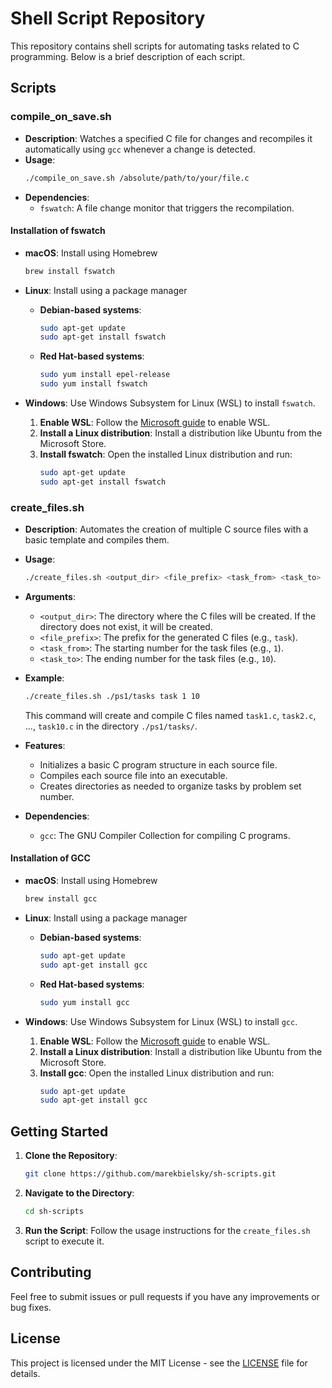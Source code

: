 # Shell Script Repository

This repository contains shell scripts for automating tasks related to C programming. Below is a brief description of each script.

## Scripts

### compile_on_save.sh

- **Description**: Watches a specified C file for changes and recompiles it automatically using `gcc` whenever a change is detected.
- **Usage**:
  ```bash
  ./compile_on_save.sh /absolute/path/to/your/file.c
  ```
- **Dependencies**:
  - `fswatch`: A file change monitor that triggers the recompilation.

#### Installation of fswatch

- **macOS**: Install using Homebrew

  ```bash
  brew install fswatch
  ```

- **Linux**: Install using a package manager

  - **Debian-based systems**:

    ```bash
    sudo apt-get update
    sudo apt-get install fswatch
    ```

  - **Red Hat-based systems**:
    ```bash
    sudo yum install epel-release
    sudo yum install fswatch
    ```

- **Windows**: Use Windows Subsystem for Linux (WSL) to install `fswatch`.
  1. **Enable WSL**: Follow the [Microsoft guide](https://docs.microsoft.com/en-us/windows/wsl/install) to enable WSL.
  2. **Install a Linux distribution**: Install a distribution like Ubuntu from the Microsoft Store.
  3. **Install fswatch**: Open the installed Linux distribution and run:
     ```bash
     sudo apt-get update
     sudo apt-get install fswatch
     ```

### create_files.sh

- **Description**: Automates the creation of multiple C source files with a basic template and compiles them.
- **Usage**:

  ```bash
  ./create_files.sh <output_dir> <file_prefix> <task_from> <task_to>
  ```

- **Arguments**:

  - `<output_dir>`: The directory where the C files will be created. If the directory does not exist, it will be created.
  - `<file_prefix>`: The prefix for the generated C files (e.g., `task`).
  - `<task_from>`: The starting number for the task files (e.g., `1`).
  - `<task_to>`: The ending number for the task files (e.g., `10`).

- **Example**:

  ```bash
  ./create_files.sh ./ps1/tasks task 1 10
  ```

  This command will create and compile C files named `task1.c`, `task2.c`, ..., `task10.c` in the directory `./ps1/tasks/`.

- **Features**:

  - Initializes a basic C program structure in each source file.
  - Compiles each source file into an executable.
  - Creates directories as needed to organize tasks by problem set number.

- **Dependencies**:
  - `gcc`: The GNU Compiler Collection for compiling C programs.

#### Installation of GCC

- **macOS**: Install using Homebrew

  ```bash
  brew install gcc
  ```

- **Linux**: Install using a package manager

  - **Debian-based systems**:
    ```bash
    sudo apt-get update
    sudo apt-get install gcc
    ```
  - **Red Hat-based systems**:
    ```bash
    sudo yum install gcc
    ```

- **Windows**: Use Windows Subsystem for Linux (WSL) to install `gcc`.
  1. **Enable WSL**: Follow the [Microsoft guide](https://docs.microsoft.com/en-us/windows/wsl/install) to enable WSL.
  2. **Install a Linux distribution**: Install a distribution like Ubuntu from the Microsoft Store.
  3. **Install gcc**: Open the installed Linux distribution and run:
     ```bash
     sudo apt-get update
     sudo apt-get install gcc
     ```

## Getting Started

1. **Clone the Repository**:

   ```bash
   git clone https://github.com/marekbielsky/sh-scripts.git
   ```

2. **Navigate to the Directory**:

   ```bash
   cd sh-scripts
   ```

3. **Run the Script**:
   Follow the usage instructions for the `create_files.sh` script to execute it.

## Contributing

Feel free to submit issues or pull requests if you have any improvements or bug fixes.

## License

This project is licensed under the MIT License - see the [LICENSE](LICENSE) file for details.
